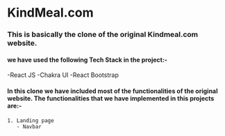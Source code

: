 # KindMeal.com
### This is basically the clone of the original Kindmeal.com website.

#### we have used the following Tech Stack in the project:-
 -React JS
 -Chakra UI
 -React Bootstrap
 
 #### In this clone we have included most of the functionalities of the original website. The functionalities that we have implemented in this projects are:-
 
    1. Landing page 
       - Navbar 
      
